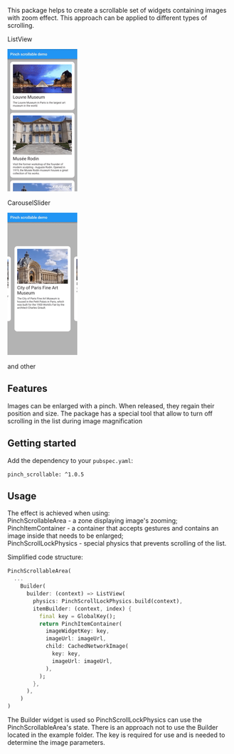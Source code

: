 This package helps to create a scrollable set of widgets containing images with zoom effect.
This approach can be applied to different types of scrolling.

ListView

![Zoom_demo](https://github.com/dadrum/pinch_scrollable/blob/main/doc/vertical.gif?raw=true)

CarouselSlider

![Zoom_demo](https://github.com/dadrum/pinch_scrollable/blob/main/doc/carousel.gif?raw=true)

and other

## Features

Images can be enlarged with a pinch. When released, they regain their position and size.
The package has a special tool that allow to turn off scrolling in the list during image magnification

## Getting started

Add the dependency to your `pubspec.yaml`:
```
pinch_scrollable: ^1.0.5
```


## Usage

The effect is achieved when using:  
PinchScrollableArea - a zone displaying image's zooming;  
PinchItemContainer - а container that accepts gestures and contains an image inside that needs to be enlarged;  
PinchScrollLockPhysics - special physics that prevents scrolling of the list.  

Simplified code structure: 
```dart
PinchScrollableArea(
  ...
    Builder(
      builder: (context) => ListView(
        physics: PinchScrollLockPhysics.build(context),
        itemBuilder: (context, index) {
          final key = GlobalKey();
          return PinchItemContainer(
            imageWidgetKey: key,
            imageUrl: imageUrl,
            child: CachedNetworkImage(
              key: key,
              imageUrl: imageUrl,
            ),
          );
        },
      ),
    )
)
```

The Builder widget is used so PinchScrollLockPhysics can use the PinchScrollableArea's state.
There is an approach not to use the Builder located in the example folder. 
The key is required for use and is needed to determine the image parameters.
